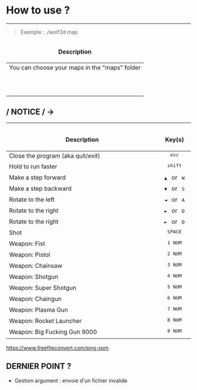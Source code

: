 # How to use ?              
--------------------------
> Exemple : ./wolf3d map

<table width="100%">
<thead>
<tr>
<td width="100%" height="60px" align="center" cellpadding="0">
<strong>Description</strong>
</td>
</tr>
</thead>
<tbody>
<tr>
<td valign="top" height="90px">You can choose your maps in the "maps" folder</td>
</tr>
</tbody>
</table>

## / NOTICE / ->             
--------------------------

<table width="100%">
<thead>
<tr>
<td width="65%" height="60px" align="center" cellpadding="0">
<strong>Description</strong>
</td>
<td width="10%" align="center" cellpadding="0">
<span style="width:70px">&nbsp;</span><strong>Key(s)</strong><span style="width:50px">&nbsp;</span>
</td>
</tr>
</thead>
<tbody>
<tr>
<td valign="top" height="30px">Close the program (aka quit/exit)</td>
<td valign="top" align="center"><kbd>&nbsp;esc&nbsp;</kbd></td>
</tr>
<tr>
<td valign="top" height="30px">Hold to run faster</td>
<td valign="top" align="center"><kbd>&nbsp;shift&nbsp;</kbd></td>
</tr>
<tr>
<td valign="top" height="30px">Make a step forward</td>
<td valign="top" align="center"><kbd>&nbsp;▲&nbsp;</kbd> or <kbd>&nbsp;W&nbsp;</kbd></td>
</tr>
<tr>
<td valign="top" height="30px">Make a step backward</td>
<td valign="top" align="center"><kbd>&nbsp;▼&nbsp;</kbd> or <kbd>&nbsp;S&nbsp;</kbd></td>
</tr>
<tr>
<td valign="top" height="30px">Rotate to the left</td>
<td valign="top" align="center"><kbd>&nbsp;◄&nbsp;</kbd> or <kbd>&nbsp;A&nbsp;</kbd></td>
</tr>
<tr>
<td valign="top" height="30px">Rotate to the right</td>
<td valign="top" align="center"><kbd>&nbsp;►&nbsp;</kbd> or <kbd>&nbsp;D&nbsp;</kbd></td>
</tr>
<tr>
<td valign="top" height="30px">Rotate to the right</td>
<td valign="top" align="center"><kbd>&nbsp;►&nbsp;</kbd> or <kbd>&nbsp;D&nbsp;</kbd></td>
</tr>
<tr>
<td valign="top" height="30px">Shot</td>
<td valign="top" align="center"><kbd>&nbsp;SPACE&nbsp;</kbd></td>
</tr>
<tr>
<td valign="top" height="30px">Weapon: Fist</td>
<td valign="top" align="center"><kbd>&nbsp;1 NUM&nbsp;</kbd></td>
</tr>
<tr>
<td valign="top" height="30px">Weapon: Pistol</td>
<td valign="top" align="center"><kbd>&nbsp;2 NUM&nbsp;</kbd></td>
</tr>
<tr>
<td valign="top" height="30px">Weapon: Chainsaw</td>
<td valign="top" align="center"><kbd>&nbsp;3 NUM&nbsp;</kbd></td>
</tr>
<tr>
<td valign="top" height="30px">Weapon: Shotgun</td>
<td valign="top" align="center"><kbd>&nbsp;4 NUM&nbsp;</kbd></td>
</tr>
<tr>
<td valign="top" height="30px">Weapon: Super Shotgun</td>
<td valign="top" align="center"><kbd>&nbsp;5 NUM&nbsp;</kbd></td>
</tr>
<tr>
<td valign="top" height="30px">Weapon: Chaingun</td>
<td valign="top" align="center"><kbd>&nbsp;6 NUM&nbsp;</kbd></td>
</tr>
<tr>
<td valign="top" height="30px">Weapon: Plasma Gun</td>
<td valign="top" align="center"><kbd>&nbsp;7 NUM&nbsp;</kbd></td>
</tr>
<tr>
<td valign="top" height="30px">Weapon: Rocket Launcher</td>
<td valign="top" align="center"><kbd>&nbsp;8 NUM&nbsp;</kbd></td>
</tr>
<tr>
<td valign="top" height="30px">Weapon: Big Fucking Gun 9000</td>
<td valign="top" align="center"><kbd>&nbsp;9 NUM&nbsp;</kbd></td>
</tr>
</tbody>
</table>


https://www.freefileconvert.com/png-xpm


## DERNIER POINT ?
- Gestion argument : envoie d'un fichier invalide